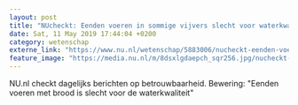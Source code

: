 ```yaml
---
layout: post
title: "NUcheckt: Eenden voeren in sommige vijvers slecht voor waterkwaliteit"
date: Sat, 11 May 2019 17:44:04 +0200
category: wetenschap
externe_link: "https://www.nu.nl/wetenschap/5883006/nucheckt-eenden-voeren-in-sommige-vijvers-slecht-voor-waterkwaliteit.html"
feature_image: "https://media.nu.nl/m/8dsxlgdaepch_sqr256.jpg/nucheckt-eenden-voeren-in-sommige-vijvers-slecht-voor-waterkwaliteit.jpg"
---
```


NU.nl checkt dagelijks berichten op betrouwbaarheid. Bewering: "Eenden voeren met brood is slecht voor de waterkwaliteit"
